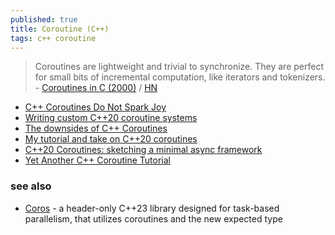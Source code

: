 ```yaml
---
published: true
title: Coroutine (C++)
tags: c++ coroutine
---
```

> Coroutines are lightweight and trivial to synchronize. They are perfect for small bits of incremental computation, like iterators and tokenizers.  - [	Coroutines in C (2000)](https://www.chiark.greenend.org.uk/~sgtatham/coroutines.html) / [HN](https://news.ycombinator.com/item?id=39502276)

- [C++ Coroutines Do Not Spark Joy](https://probablydance.com/2021/10/31/c-coroutines-do-not-spark-joy/)
- [Writing custom C++20 coroutine systems](https://www.chiark.greenend.org.uk/~sgtatham/quasiblog/coroutines-c++20/)
- [The downsides of C++ Coroutines](https://reductor.dev/cpp/2023/08/10/the-downsides-of-coroutines.html)
- [My tutorial and take on C++20 coroutines](https://www.scs.stanford.edu/~dm/blog/c++-coroutines.html)
- [C++20 Coroutines: sketching a minimal async framework](https://www.jeremyong.com/cpp/2021/01/04/cpp20-coroutines-a-minimal-async-framework/)
- [Yet Another C++ Coroutine Tutorial](https://theshoemaker.de/posts/yet-another-cpp-coroutine-tutorial)

### see also
- [Coros](https://news.ycombinator.com/item?id=41647025) - a header-only C++23 library designed for task-based parallelism, that utilizes coroutines and the new expected type
